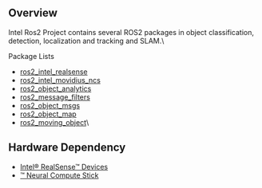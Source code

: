 ## Overview

Intel Ros2 Project contains several ROS2 packages in object classification, detection, localization and tracking and SLAM.\\

Package Lists

* [ros2_intel_realsense](https://github.com/intel/ros2_intel_realsense)
* [ros2_intel_movidius_ncs](https://github.com/intel/ros2_intel_movidius_ncs)
* [ros2_object_analytics](https://github.com/intel/ros2_object_analytics)
* [ros2_message_filters](https://github.com/intel/ros2_message_filters)
* [ros2_object_msgs](https://github.com/intel/ros2_object_msgs)
* [ros2_object_map](https://github.com/intel/ros2_object_map)
* [ros2_moving_object](https://github.com/intel/ros2_moving_object)\\
## Hardware Dependency

* [Intel® RealSense™ Devices](https://realsense.intel.com/)  
* [™ Neural Compute Stick](https://developer.movidius.com/)

